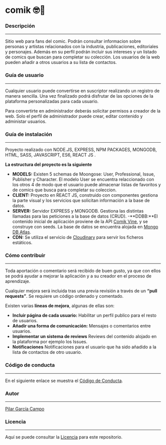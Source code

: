 # comik 🤓📖

### Descripción

---

Sitio web para fans del comic. Podrán consultar informacion sobre personas y artistas relacionados con la industria, publicaciones, editoriales y personajes. Además en su perfil podrán incluir sus intereses y un listado de comics que buscan para completar su colección. Los usuarios de la web pueden añadir a otros usuarios a su lista de contactos.

### Guía de usuario

---

Cualquier usuario puede convertirse en suscriptor realizando un registro de manera sencilla. Una vez finalizado podrá disfrutar de las opciones de la plataforma personalizadas para cada usuario.

Para convertirte en administrador deberás solicitar permisos a creador de la web. Solo el perfil de administrador puede crear, editar contenido y administar usuarios.

### Guía de instalación

---

Proyecto realizado con NODE.JS, EXPRESS, NPM PACKAGES, MONGODB, HTML, SASS, JAVASCRIPT, ES6, REACT JS .

**La estructura del proyecto es la siguiente**

- **MODELS:** Existen 5 schemas de Moongose: User, Professional, Issue, Publisher y Character. El modelo User se encuentra relaccionado con los otros 4 de modo que el usuario puede almacenar listas de favoritos y de comics que busca para completar su coleccion.
- **CLIENT:** Proyecto en REACT JS, construido con componentes gestiona la parte visual y los servicios que solicitan información a la base de datos.
- **SERVER:** Servidor EXPRESS y MONGODB. Gestiona las distintas llamadas para las peticiones a la base de datos (CRUD). -**DDBB:**El contenido inicial de aplicación proviene de la API [Comik Vine](https://comicvine.gamespot.com/api/), y se construye con seeds. La base de datos se encuentra alojada en [Mongo DB Atlas](https://www.mongodb.com/cloud/atlas).
- **CDN:** Se utiliza el servicio de [Cloudinary](https://cloudinary.com/) para servir los ficheros estáticos.

### Cómo contribuir

---

Toda aportación o comentario será recibido de buen gusto, ya que con ellos se podrá ayudar a mejorar la aplicación y a su creador en el proceso de aprendizaje.

Cualquier mejora será incluida tras una previa revisión a través de un **“pull requests”**. Se requiere un código ordenado y comentado.

Existen varias **líneas de mejora**, algunas de ellas son:

- **Incluir página de cada usuario:** Habilitar un perfil publico para el resto de usuarios.
- **Añadir una forma de comunicación:** Mensajes o comentarios entre usuarios.
- **Implementar un sistema de reviews** Reviews del contenido alojado en la plataforma por ejemplo los Issues.
- **Notificaciones** Notificaciones para el usuario que ha sido añadido a la lista de contactos de otro usuario.

### Código de conducta

---

En el siguiente enlace se muestra el [Código de Conducta](https://github.com/PiliGar/comik/blob/master/CODE_OF_CONDUCT.md).

### Autor

---

[Pilar García Campo](https://www.linkedin.com/in/pilargarciacampo/)

### Licencia

---

Aquí se puede consultar la [Licencia](https://github.com/PiliGar/comik/blob/master/LICENSE) para este repositorio.
